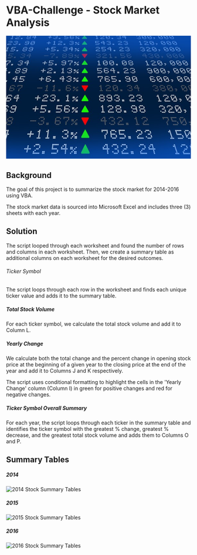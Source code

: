 # VBA-Challenge - Stock Market Analysis

![Stock_Market](Images/stockmarket.jpg)

## Background

The goal of this project is to summarize the stock market for 2014-2016 using VBA.

The stock market data is sourced into Microsoft Excel and includes three (3) sheets with each year.

## Solution

The script looped through each worksheet and found the number of rows and columns in each worksheet.  Then, we create a summary table as additional columns on each worksheet for the desired outcomes.

###### Ticker Symbol

The script loops through each row in the worksheet and finds each unique ticker value and adds it to the summary table.
	
##### Total Stock Volume

For each ticker symbol, we calculate the total stock volume and add it to Column L.

##### Yearly Change

We calculate both the total change and the percent change in opening stock price at the beginning of a given year to the closing price at the end of the year and add it to Columns J and K respectively.

The script uses conditional formatting to highlight the cells in the 'Yearly Change' column (Column I) in green for positive changes and red for negative changes.

##### Ticker Symbol Overall Summary

For each year, the script loops through each ticker in the summary table and identifies the ticker symbol with the greatest % change, greatest % decrease, and the greatest total stock volume and adds them to Columns O and P.


## Summary Tables

##### 2014

![2014 Stock Summary Tables](Images/Year_2014)

##### 2015

![2015 Stock Summary Tables](Images/Year_2015)

##### 2016

![2016 Stock Summary Tables](Images/Year_2016)






	
	